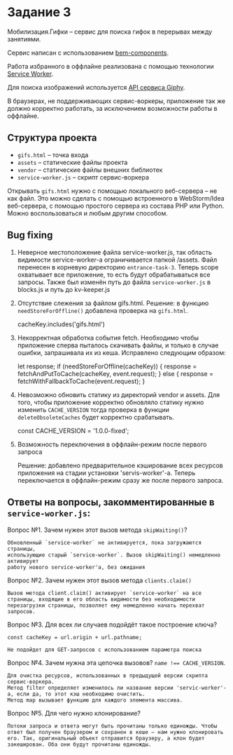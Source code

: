 # Задание 3

Мобилизация.Гифки – сервис для поиска гифок в перерывах между занятиями.

Сервис написан с использованием [bem-components](https://ru.bem.info/platform/libs/bem-components/5.0.0/).

Работа избранного в оффлайне реализована с помощью технологии [Service Worker](https://developer.mozilla.org/ru/docs/Web/API/Service_Worker_API/Using_Service_Workers).

Для поиска изображений используется [API сервиса Giphy](https://github.com/Giphy/GiphyAPI).

В браузерах, не поддерживающих сервис-воркеры, приложение так же должно корректно работать, 
за исключением возможности работы в оффлайне.

## Структура проекта

  * `gifs.html` – точка входа
  * `assets` – статические файлы проекта
  * `vendor` –  статические файлы внешних библиотек
  * `service-worker.js` – скрипт сервис-воркера

Открывать `gifs.html` нужно с помощью локального веб-сервера – не как файл. 
Это можно сделать с помощью встроенного в WebStorm/Idea веб-сервера, с помощью простого сервера
из состава PHP или Python. Можно воспользоваться и любым другим способом.



##  Bug fixing

1.  Неверное местоположение файла service-worker.js, так область видимости service-worker-а ограничивается папкой /assets. Файл перенесен в 
	корневую директорию `entrance-task-3`. Теперь scope охватывает все приложение, то есть будут обрабатываться все запросы. Также был изменён путь до файла `service-worker.js` в blocks.js и путь до kv-keeper.js


2.  Отсутствие слежения за файлом gifs.html. Решение: в функцию `needStoreForOffline()` добавлена проверка на `gifs.html`.

    cacheKey.includes('gifs.html')

3.  Некорректная обработка события fetch. Необходимо чтобы приложение сперва пыталось скачивать файлы, и только в случае ошибки, 
	запрашивала их из кеша. Исправлено следующим образом:

	let response;
	if (needStoreForOffline(cacheKey)) {
	    response = fetchAndPutToCache(cacheKey, event.request);
	} else {
	    response = fetchWithFallbackToCache(event.request);
	}


4. Невозможно обновить статику из директорий vendor и assets. 
   Для того, чтобы приложение корректно обновляло статику нужно изменить `CACHE_VERSION` тогда проверка в функции `deleteObsoleteCaches` будет корректно срабатывать.

   const CACHE_VERSION = '1.0.0-fixed';

5. Возможность переключения в оффлайн-режим после первого запроса

   Решение: добавлено предварительное кэширование всех ресурсов приложения на стадии установки 'servis-worker'-a. Теперь переключается в оффлайн-режим сразу же после первого запроса.




## Ответы на вопросы, закомментированные в `service-worker.js`:

Вопрос №1. Зачем нужен этот вызов метода `skipWaiting()`?

	Обновленный `service-worker` не активируется, пока загружаются страницы, 
	использующие старый `service-worker`. Вызов skipWaiting() немедленно активирует
	работу нового service-worker'a, без ожидания


Вопрос №2. Зачем нужен этот вызов метода `clients.claim()`

    Вызов метода client.claim() активирует `service-worker` на все страницы, входящие в его область видимости без необходимости перезагрузки страницы, позволяет ему немедленно начать перехват запросов.


Вопрос №3. Для всех ли случаев подойдёт такое построение ключа?

	const cacheKey = url.origin + url.pathname;

   	Не подойдет для GET-запросов с использованием параметра поиска


Вопрос №4. Зачем нужна эта цепочка вызовов? `name !== CACHE_VERSION`.

  	Для очистка ресурсов, использованных в предыдущей версии скрипта сервис-воркера.
	Метод filter определяет изменилось ли название версии 'servic-worker'-a, если да, то этот кэш необходимо очистить.
	Метод map вызывает функцию для каждого элемента массива. 


Вопрос №5. Для чего нужно клонирование?

	Потоки запроса и ответа могут быть прочитаны только единожды. Чтобы ответ был получен браузером и сохранен в кеше — нам нужно клонировать его. Так, оригинальный объект отправится браузеру, а клон будет закеширован. Оба они будут прочитаны единожды.




